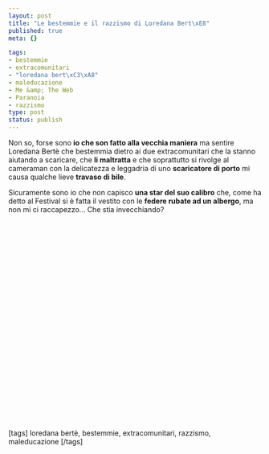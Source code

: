 ```yaml
--- 
layout: post
title: "Le bestemmie e il razzismo di Loredana Bert\xE8"
published: true
meta: {}

tags: 
- bestemmie
- extracomunitari
- "loredana bert\xC3\xA8"
- maleducazione
- Me &amp; The Web
- Paranoia
- razzismo
type: post
status: publish
---
```

Non so, forse sono **io che son fatto alla vecchia maniera** ma sentire Loredana Bertè che bestemmia dietro ai due extracomunitari che la stanno aiutando a scaricare, che **li maltratta** e che soprattutto si rivolge al cameraman con la delicatezza e leggadria di uno **scaricatore di porto** mi causa qualche lieve **travaso di bile**.  
  
Sicuramente sono io che non capisco **una star del suo calibro** che, come ha detto al Festival si è fatta il vestito con le **federe rubate ad un albergo**, ma non mi ci raccapezzo... Che stia invecchiando?

<object width="535" height="400"><param name="movie" value="http://www.youtube.com/v/HSs9bc0OyFY&rel=1"></param><param name="wmode" value="transparent"></param><embed src="http://www.youtube.com/v/HSs9bc0OyFY&rel=1" type="application/x-shockwave-flash" wmode="transparent" width="535" height="400"></embed></object>
  
[tags] loredana bertè, bestemmie, extracomunitari, razzismo, maleducazione [/tags] 
